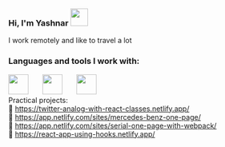 ### Hi, I'm Yashnar  <img src="https://media.giphy.com/media/w1OBpBd7kJqHrJnJ13/giphy.gif" width="35px">
I work remotely and like to travel a lot 

### Languages and tools I work with: 
<span><img src="https://www.freepnglogos.com/uploads/html5-logo-png/html5-logo-best-web-design-psd-html-cms-development-ecommerce-6.png" height="40px"></span>
<img width="20px">
<img src="https://blogger.googleusercontent.com/img/b/R29vZ2xl/AVvXsEgYcUI5LDNty7Grsm17S2wLXhUlDujxQ2_3fzdmocMPmHLm9EAkSI1vLrii0TojOZv0S1BFgKT_-uJhByRFfV_B444FPkxKmvbefgmaiFg2h2oG8LeTcauO9JrylFYGDu2wFQWket1gjcCPjGfFFBFzelrOYJVUJoon1VtdTjbpFMd7HRyp6tEVvEpd/w1200-h630-p-k-no-nu/bootstrap_logo.png" height="40px">
<img width="20px"> <img src="https://www.pngkit.com/png/full/222-2224803_react-redux-react-js-and-redux.png" height="40px"> <br/>
Practical projects: <br/>
🔗 https://twitter-analog-with-react-classes.netlify.app/ <br/>
🔗 https://app.netlify.com/sites/mercedes-benz-one-page/ <br/>
🔗 https://app.netlify.com/sites/serial-one-page-with-webpack/ <br/>
🔗 https://react-app-using-hooks.netlify.app/ <br/>
